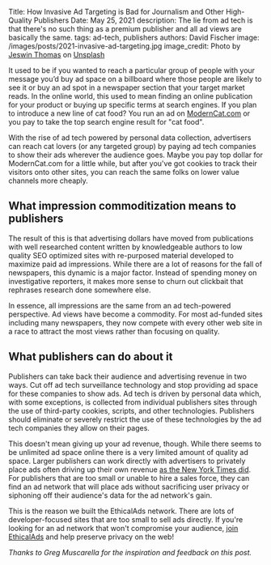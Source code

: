 Title: How Invasive Ad Targeting is Bad for Journalism and Other High-Quality Publishers
Date: May 25, 2021
description: The lie from ad tech is that there's no such thing as a premium publisher and all ad views are basically the same.
tags: ad-tech, publishers
authors: David Fischer
image: /images/posts/2021-invasive-ad-targeting.jpg
image_credit: <span>Photo by <a href="https://unsplash.com/@jeswinthomas?utm_source=unsplash&amp;utm_medium=referral&amp;utm_content=creditCopyText">Jeswin Thomas</a> on <a href="https://unsplash.com/s/photos/watching?utm_source=unsplash&amp;utm_medium=referral&amp;utm_content=creditCopyText">Unsplash</a></span>


It used to be if you wanted to reach a particular group of people with your message
you’d buy ad space on a billboard where those people are likely to see it
or buy an ad spot in a newspaper section that your target market reads.
In the online world, this used to mean finding an online publication for your product
or buying up specific terms at search engines.
If you plan to introduce a new line of cat food?
You run an ad on [ModernCat.com](https://moderncat.com)
or you pay to take the top search engine result for "cat food".

With the rise of ad tech powered by personal data collection,
advertisers can reach cat lovers (or any targeted group)
by paying ad tech companies to show their ads wherever the audience goes.
Maybe you pay top dollar for ModernCat.com for a little while,
but after you've got cookies to track their visitors onto other sites,
you can reach the same folks on lower value channels more cheaply.


## What impression commoditization means to publishers

The result of this
is that advertising dollars have moved from publications with well researched content written by knowledgeable authors
to low quality SEO optimized sites with re-purposed material developed to maximize paid ad impressions.
While there are a lot of reasons for the fall of newspapers, this dynamic is a major factor.
Instead of spending money on investigative reporters,
it makes more sense to churn out clickbait that rephrases research done somewhere else.

In essence, all impressions are the same from an ad tech-powered perspective.
Ad views have become a commodity.
For most ad-funded sites including many newspapers,
they now compete with every other web site in a race to attract the most views rather than focusing on quality.


## What publishers can do about it

Publishers can take back their audience and advertising revenue in two ways.
Cut off ad tech surveillance technology and stop providing ad space for these companies to show ads.
Ad tech is driven by personal data which, with some exceptions, is collected from individual publishers sites
through the use of third-party cookies, scripts, and other technologies.
Publishers should eliminate or severely restrict the use of these technologies
by the ad tech companies they allow on their pages.

This doesn't mean giving up your ad revenue, though.
While there seems to be unlimited ad space online there is a very limited amount of quality ad space.
Larger publishers can work directly with advertisers to privately place ads often driving up their own revenue
[as the New York Times did](https://open.nytimes.com/to-serve-better-ads-we-built-our-own-data-program-c5e039bf247b).
For publishers that are too small or unable to hire a sales force,
they can find an ad network that will place ads without sacrificing user privacy
or siphoning off their audience's data for the ad network's gain.

This is the reason we built the EthicalAds network.
There are lots of developer-focused sites that are too small to sell ads directly.
If you're looking for an ad network that won't compromise your audience,
[join EthicalAds]({filename}../pages/publishers.md) and help preserve privacy on the web!

*Thanks to Greg Muscarella for the inspiration and feedback on this post.*

